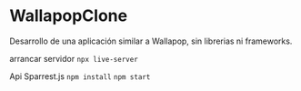 # WallapopClone

Desarrollo de una aplicación similar a Wallapop, sin librerias ni frameworks.

arrancar servidor
`npx live-server`

Api Sparrest.js
`npm install`
`npm start`
